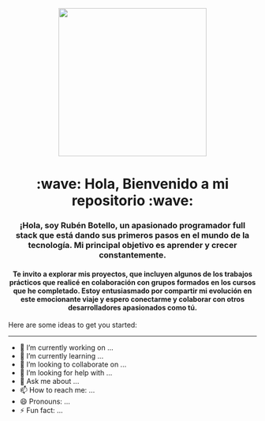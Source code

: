 <div id="header" align="center">
 <img src="https://media.giphy.com/media/2UCt7zbmsLoCXybx6t/giphy.gif" width="300">
  <h1>:wave: Hola, Bienvenido a mi repositorio :wave:</h1>
 <h3 width="200">¡Hola, soy Rubén Botello, un apasionado programador full stack que está dando sus primeros pasos en el mundo de la tecnología. Mi principal objetivo es aprender y crecer constantemente.</h3>
<h4>Te invito a explorar mis proyectos, que incluyen algunos de los trabajos prácticos que realicé en colaboración con grupos formados en los cursos que he completado. Estoy entusiasmado por compartir mi evolución en este emocionante viaje y espero conectarme y colaborar con otros desarrolladores apasionados como tú.</h4>
</div>
<!--
**RubenB25/RubenB25** is a ✨ _special_ ✨ repository because its `README.md` (this file) appears on your GitHub profile.-->

Here are some ideas to get you started:


---
- 🔭 I’m currently working on ...
- 🌱 I’m currently learning ...
- 👯 I’m looking to collaborate on ...
- 🤔 I’m looking for help with ...
- 💬 Ask me about ...
- 📫 How to reach me: ...
- 😄 Pronouns: ...
- ⚡ Fun fact: ...